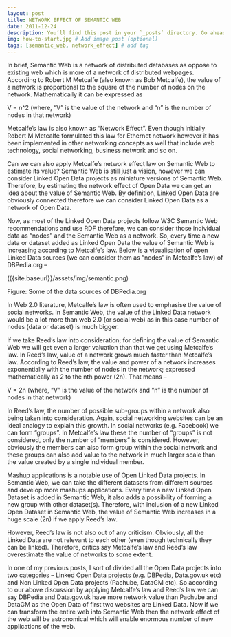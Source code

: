 ```yaml
---
layout: post
title: NETWORK EFFECT OF SEMANTIC WEB
date: 2011-12-24
description: You’ll find this post in your `_posts` directory. Go ahead and edit it and re-build the site to see your changes. # Add post description (optional)
img: how-to-start.jpg # Add image post (optional)
tags: [semantic_web, network_effect] # add tag
---
```

In brief, Semantic Web is a network of distributed databases as oppose to existing web which is more of a network of distributed webpages. According to Robert M Metcalfe (also known as Bob Metcalfe),  the value of a network is proportional to the square of the number of nodes on the network. Mathematically it can be expressed as

V = n^2 (where, “V” is the value of the network and “n” is the number of nodes in that network)

Metcalfe’s law is also known as “Network Effect”. Even though initially Robert M Metcalfe formulated this law for Ethernet network however it has been implemented in other networking concepts as well that include web technology, social networking, business network and so on.

Can we can also apply Metcalfe’s network effect law on Semantic Web to estimate its value? Semantic Web is still just a vision, however we can consider Linked Open Data projects as miniature versions of Semantic Web. Therefore, by estimating the network effect of Open Data we can get an idea about the value of Semantic Web. By definition, Linked Open Data are obviously connected therefore we can consider Linked Open Data as a network of Open Data.

Now, as most of the Linked Open Data projects follow W3C Semantic Web recommendations and use RDF therefore, we can consider those individual data as “nodes” and the Semantic Web as a network. So, every time a new data or dataset added as Linked Open Data the value of Semantic Web is increasing according to Metcalfe’s law. Below is a visualisation of open Linked Data sources (we can consider them as “nodes” in Metcalfe’s law) of DBPedia.org –

({{site.baseurl}}/assets/img/semantic.png)

Figure: Some of the data sources of DBPedia.org

In Web 2.0 literature, Metcalfe’s law is often used to emphasise the value of social networks. In Semantic Web, the value of the Linked Data network would be a lot more than web 2.0 (or social web) as in this case number of nodes (data or dataset) is much bigger.

If we take Reed’s law into consideration; for defining the value of Semantic Web we will get even a larger valuation than that we get using Metcalfe’s law. In Reed’s law, value of a network grows much faster than Metcalfe’s law. According to Reed’s law, the value and power of a network increases exponentially with the number of nodes in the  network;  expressed mathematically as 2 to the nth power (2n). That means –

V = 2n (where, “V” is the value of the network and “n” is the number of nodes in that network)

In Reed’s law, the number of possible sub-groups within a network also being taken into consideration. Again, social networking websites can be an ideal analogy to explain this growth. In social networks (e.g. Facebook) we can form “groups”. In Metcalfe’s law these the number of “groups” is not considered, only the number of “members” is considered. However, obviously the members can also form group within the social network and these groups can also add value to the network in much larger scale than the value created by a single individual member.

Mashup applications is a notable use of  Open Linked Data projects. In Semantic Web, we can take the different datasets from different sources and develop more mashups applications. Every time a new Linked Open Dataset is added in Semantic Web, it also adds a possibility of forming a new group with other dataset(s). Therefore, with inclusion of a new Linked Open Dataset in Semantic Web, the value of Semantic Web increases in a huge scale (2n) if we apply Reed’s law.

However, Reed’s law is not also out of any criticism. Obviously, all the Linked Data are not relevant to each other (even though technically they can be linked). Therefore, critics say Metcalfe’s law and Reed’s law overestimate the value of networks to some extent.

In one of my previous posts, I sort of divided all the Open Data projects into two categories – Linked Open Data projects (e.g. DBPedia, Data.gov.uk etc) and Non Linked Open Data projects (Pachube, DataGM etc). So according to our above discussion by applying Metcalfe’s law and Reed’s law we can say DBPedia and Data.gov.uk have more network value than Pachube and DataGM as the Open Data of first two websites are Linked Data. Now if we can transform the entire web into Semantic Web then the network effect of the web will be astronomical which will enable enormous number of new applications of the web.
